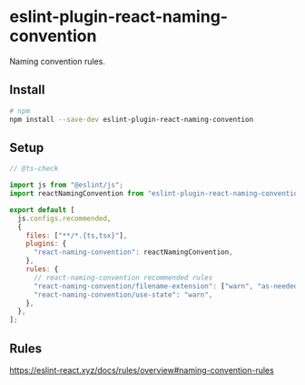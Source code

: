# eslint-plugin-react-naming-convention

Naming convention rules.

## Install

```sh
# npm
npm install --save-dev eslint-plugin-react-naming-convention
```

## Setup

```js
// @ts-check

import js from "@eslint/js";
import reactNamingConvention from "eslint-plugin-react-naming-convention";

export default [
  js.configs.recommended,
  {
    files: ["**/*.{ts,tsx}"],
    plugins: {
      "react-naming-convention": reactNamingConvention,
    },
    rules: {
      // react-naming-convention recommended rules
      "react-naming-convention/filename-extension": ["warn", "as-needed"],
      "react-naming-convention/use-state": "warn",
    },
  },
];
```

## Rules

<https://eslint-react.xyz/docs/rules/overview#naming-convention-rules>
